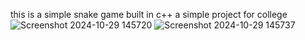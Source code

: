 this is a simple snake game built in c++ a simple project for college
![Screenshot 2024-10-29 145720](https://github.com/user-attachments/assets/8c841cb9-091a-4fa4-b0cd-45d01d054a64)
![Screenshot 2024-10-29 145737](https://github.com/user-attachments/assets/478337f2-8fb1-4cc0-b80b-3df8f8549a22)

